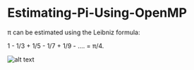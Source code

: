 # Estimating-Pi-Using-OpenMP

π can be estimated using the Leibniz formula: 

1 - 1/3 + 1/5 - 1/7 + 1/9 - .... = π/4.

![alt text][formula]

[formula]: http://i.stack.imgur.com/F7C0M.png "Leibniz formula summation notation"

